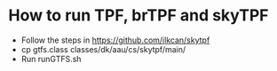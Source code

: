 # How to run TPF, brTPF and skyTPF

- Follow the steps in https://github.com/ilkcan/skytpf
- cp gtfs.class classes/dk/aau/cs/skytpf/main/
- Run runGTFS.sh